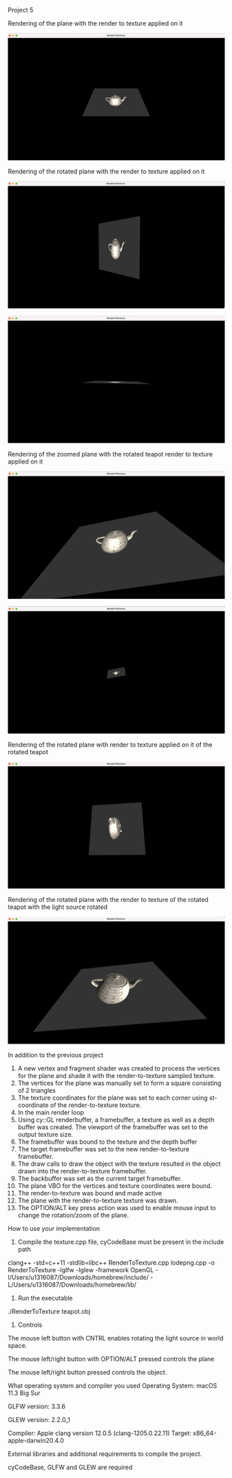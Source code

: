 Project 5

Rendering of the plane with the render to texture applied on it

![](1.png)

Rendering of the rotated plane with the render to texture applied on it

![](2.png)

![](3.png)

Rendering of the zoomed plane with the rotated teapot render to texture applied on it

![](4.png)

![](5.png)

Rendering of the rotated plane with render to texture applied on it of the rotated teapot

![](6.png)

Rendering of the rotated plane with the render to texture of the rotated teapot with the light source rotated

![](7.png)

In addition to the previous project

1. A new vertex and fragment shader was created to process the vertices for the plane and shade it with the render-to-texture sampled texture.
2. The vertices for the plane was manually set to form a square consisting of 2 triangles
3. The texture coordinates for the plane was set to each corner using st-coordinate of the render-to-texture texture.
4. In the main render loop
  1. Using cy::GL renderbuffer, a framebuffer, a texture as well as a depth buffer was created. The viewport of the framebuffer was set to the output texture size.
  2. The framebuffer was bound to the texture and the depth buffer
  3. The target framebuffer was set to the new render-to-texture framebuffer.
  4. The draw calls to draw the object with the texture resulted in the object drawn into the render-to-texture framebuffer.
  5. The backbuffer was set as the current target framebuffer.
  6. The plane VBO for the vertices and texture coordinates were bound.
  7. The render-to-texture was bound and made active
  8. The plane with the render-to-texture texture was drawn.
  9. The OPTION/ALT key press action was used to enable mouse input to change the rotation/zoom of the plane.

How to use your implementation

1. Compile the texture.cpp file, cyCodeBase must be present in the include path

clang++ -std=c++11 -stdlib=libc++ RenderToTexture.cpp lodepng.cpp -o RenderToTexture -lglfw -lglew -framework OpenGL -I/Users/u1316087/Downloads/homebrew/include/ -L/Users/u1316087/Downloads/homebrew/lib/

1. Run the executable

./RenderToTexture teapot.obj

1. Controls

The mouse left button with CNTRL enables rotating the light source in world space.

The mouse left/right button with OPTION/ALT pressed controls the plane

The mouse left/right button pressed controls the object.

What operating system and compiler you used
 Operating System: macOS 11.3 Big Sur

GLFW version: 3.3.6

GLEW version: 2.2.0\_1

Compiler:
 Apple clang version 12.0.5 (clang-1205.0.22.11) Target: x86\_64-apple-darwin20.4.0

External libraries and additional requirements to compile the project.

cyCodeBase, GLFW and GLEW are required
